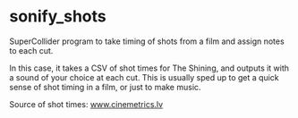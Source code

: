 sonify_shots
============

SuperCollider program to take timing of shots from a film and assign notes to each cut. 

In this case, it takes a CSV of shot times for The Shining, and outputs it with a sound of your choice at each cut. This is usually sped up to get a quick sense of shot timing in a film, or just to make music.

Source of shot times: www.cinemetrics.lv
